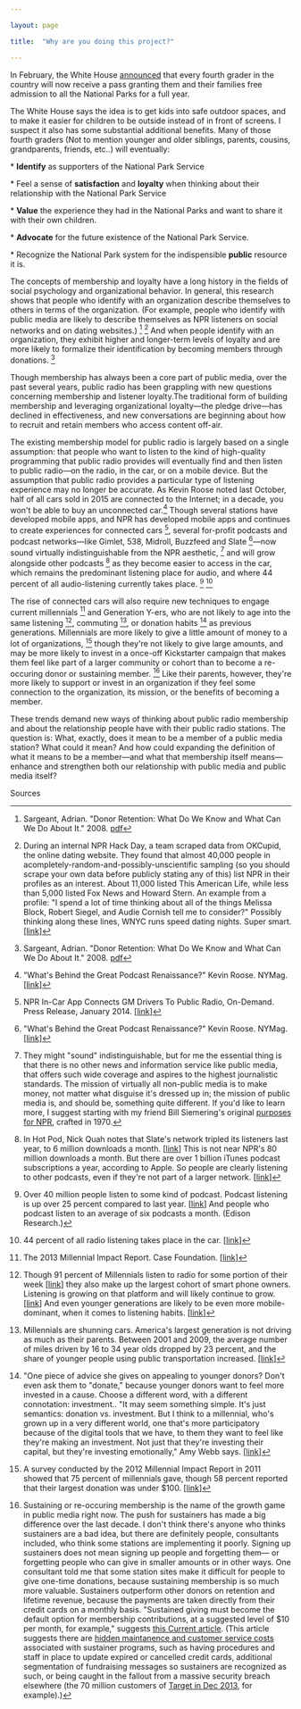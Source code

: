 ```yaml
---

layout: page

title:  "Why are you doing this project?"

---
```




In February, the White House [announced](https://www.whitehouse.gov/the-press-office/2015/02/19/fact-sheet-launching-every-kid-park-initiative-and-designating-new-natio) that every fourth grader in the country will now receive a pass granting them and their families free admission to all the National Parks for a full year.

The White House says the idea is to get kids into safe outdoor spaces, and to make it easier for children to be outside instead of in front of screens. I suspect it also has some substantial additional benefits. Many of those fourth graders (Not to mention younger and older siblings, parents, cousins, grandparents, friends, etc..) will eventually:

\* **Identify** as supporters of the National Park Service

\* Feel a sense of **satisfaction** and **loyalty** when thinking about their relationship with the National Park Service

\* **Value** the experience they had in the National Parks and want to share it with their own children.

\* **Advocate** for the future existence of the National Park Service.

\* Recognize the National Park system for the indispensible **public** resource it is.

The concepts of membership and loyalty have a long history in the fields of social psychology and organizational behavior. In general, this research shows that people who identify with an organization describe themselves to others in terms of the organization. (For example, people who identify with public media are likely to describe themselves as NPR listeners on social networks and on dating websites.) [^1] [^2] And when people identify with an organization, they exhibit higher and longer-term levels of loyalty and are more likely to formalize their identification by becoming members through donations. [^3]

Though membership has always been a core part of public media, over the past several years, public radio has been grappling with new questions concerning membership and listener loyalty.The traditional form of building membership and leveraging organizational loyalty—the pledge drive—has declined in effectiveness, and new conversations are beginning about how to recruit and retain members who access content off-air.

The existing membership model for public radio is largely based on a single assumption: that people who want to listen to the kind of high-quality programming that public radio provides will eventually find and then listen to public radio—on the radio, in the car, or on a mobile device. But the assumption that public radio provides a particular type of listening experience may no longer be accurate. As Kevin Roose noted last October, half of all cars sold in 2015 are connected to the Internet; in a decade, you won't be able to buy an unconnected car.[^4] Though several stations have developed mobile apps, and NPR has developed mobile apps and continues to create experiences for connected cars [^5], several for-profit podcasts and podcast networks—like Gimlet, 538, Midroll, Buzzfeed and Slate [^6]—now sound virtually indistinguishable from the NPR aesthetic, [^7] and will grow alongside other podcasts [^8] as they become easier to access in the car, which remains the predominant listening place for audio, and where 44 percent of all audio-listening currently takes place. [^9] [^10]

The rise of connected cars will also require new techniques to engage current millennials [^11] and Generation Y-ers, who are not likely to age into the same listening [^12], commuting [^13], or donation habits [^14] as previous generations. Millennials are more likely to give a little amount of money to a lot of organizations, [^15] though they're not likely to give large amounts, and may be more likely to invest in a once-off Kickstarter campaign that makes them feel like part of a larger community or cohort than to become a re-occuring donor or sustaining member. [^16] Like their parents, however, they're more likely to support or invest in an organization if they feel some connection to the  organization, its mission, or the benefits of becoming a member.

These trends demand new ways of thinking about public radio membership and about the relationship people have with their public radio stations. The question is: What, exactly, does it mean to be a member of a public media station? What could it mean? And how could expanding the definition of what it means to be a member—and what that membership itself means— enhance and strengthen both our relationship with public media and public media itself?



Sources

[^1]: Sargeant, Adrian. "Donor Retention: What Do We Know and What Can We Do About It." 2008. [pdf](http://www.studyfundraising.com/wp-content/uploads/2013/06/Donor-Retention.pdf)

[^2]: During an internal NPR Hack Day, a team scraped data from OKCupid, the online dating website. They found that almost 40,000 people in acompletely-random-and-possibly-unscientific sampling (so you should scrape your own data before publicly stating any of this) list NPR in their profiles as an interest. About 11,000 listed This American Life, while less than 5,000 listed Fox News and Howard Stern. An example from a profile: "I spend a lot of time thinking about all of the things Melissa Block, Robert Siegel, and Audie Cornish tell me to consider?" Possibly thinking along these lines, WNYC runs speed dating nights. Super smart. [[link](http://www.wnyc.org/events/wnyc-events/2014/feb/20/meet-wnyc-40-under-speed-dating-party-for-straight-singles/)]

[^3]: Sargeant, Adrian. "Donor Retention: What Do We Know and What Can We Do About It." 2008. [pdf](http://www.studyfundraising.com/wp-content/uploads/2013/06/Donor-Retention.pdf)

[^4]: "What's Behind the Great Podcast Renaissance?" Kevin Roose. NYMag. [[link](http://nymag.com/daily/intelligencer/2014/10/whats-behind-the-great-podcast-renaissance.html)]

[^5]: NPR In-Car App Connects GM Drivers To Public Radio, On-Demand. Press Release, January 2014. [[link](http://www.npr.org/about-npr/260143416/npr-in-car-app-connects-gm-drivers-to-on-demand-public-radio-content)]

[^6]: "What's Behind the Great Podcast Renaissance?" Kevin Roose. NYMag. [[link](http://nymag.com/daily/intelligencer/2014/10/whats-behind-the-great-podcast-renaissance.html)]


[^7]:  They might "sound" indistinguishable, but for me the essential thing is that there is no other news and information service like public media, that offers such wide coverage and aspires to the highest journalistic standards. The mission of virtually all non-public media is to make money, not matter what disguise it's dressed up in; the mission of public media is, and should be, something quite different. If you'd like to learn more, I suggest starting with my friend Bill Siemering's original [purposes for NPR](http://current.org/2012/05/national-public-radio-purposes/), crafted in 1970.

[^8]: In Hot Pod, Nick Quah notes that Slate's network tripled its listeners last year, to 6 million downloads a month. [[link](http://tinyletter.com/hotpod/letters/hot-pod-how-you-listen-audiosear-ch-pub-radio-exodus)] This is not near NPR's 80 million downloads a month. But there are over 1 billion iTunes podcast subscriptions a year, according to Apple. So people are clearly listening to other podcasts, even if they're not part of a larger network. [[link](http://www.washingtonpost.com/business/technology/podcasts-are-back--and-making-money/2014/09/25/54abc628-39c9-11e4-9c9f-ebb47272e40e_print.html)]

[^9]: Over 40 million people listen to some kind of podcast. Podcast listening is up over 25 percent compared to last year. [[link](http://www.nytimes.com/2014/11/24/business/media/serial-podcastings-first-breakout-hit-sets-stage-for-more.html?_r=0)] And people who podcast listen to an average of six podcasts a month. (Edison Research.)

[^10]: 44 percent of all radio listening takes place in the car. [[link](http://nymag.com/daily/intelligencer/2014/10/whats-behind-the-great-podcast-renaissance.html)]


[^11]: The 2013 Millennial Impact Report. Case Foundation. [[link](http://casefoundation.org/wp-content/uploads/2014/11/MillennialImpactReport-2013.pdf)]

[^12]: Though 91 percent of Millennials listen to radio for some portion of their week [[link](http://www.nielsen.com/us/en/insights/news/2015/a-millennial-majority-for-audio-today.html)] they also make up the largest cohort of smart phone owners. Listening is growing on that platform and will likely continue to grow. [[link](http://www.nielsen.com/us/en/insights/news/2014/mobile-millennials-over-85-percent-of-generation-y-owns-smartphones.html)] And even younger generations are likely to be even more mobile-dominant, when it comes to listening habits. [[link](http://www.washingtonpost.com/postlive/teens-are-spending-more-time-consuming-media-on-mobile-devices/2013/03/12/309bb242-8689-11e2-98a3-b3db6b9ac586_story.html)]

[^13]: Millennials are shunning cars. America's largest generation is not driving as much as their parents. Between 2001 and 2009, the average number of miles driven by 16 to 34 year olds dropped by 23 percent, and the share of younger people using public transportation increased. [[link](http://uspirg.org/reports/usp/millennials-motion)]

[^14]: "One piece of advice she gives on appealing to younger donors? Don't even ask them to "donate," because younger donors want to feel more invested in a cause. Choose a different word, with a different connotation: investment.. "It may seem something simple. It's just semantics: donation vs. investment. But I think to a millennial, who's grown up in a very different world, one that's more participatory because of the digital tools that we have, to them they want to feel like they're making an investment. Not just that they're investing their capital, but they're investing emotionally," Amy Webb says. [[link](http://www.npr.org/blogs/alltechconsidered/2014/10/13/338295367/how-millennials-are-reshaping-charity-and-online-giving)]


[^15]: A survey conducted by the 2012 Millennial Impact Report in 2011 showed that 75 percent of millennials gave, though 58 percent reported that their largest donation was under $100. [[link](https://philanthropy.com/article/75-of-Young-Adults-Gave-to/156477)]

[^16]: Sustaining or re-occuring membership is the name of the growth game in public media right now. The push for sustainers has made a big difference over the last decade. I don't think there's anyone who thinks sustainers are a bad idea, but there are definitely people, consultants included, who think some stations are implementing it poorly. Signing up sustainers does not mean signing up people and forgetting them— or forgetting people who can give in smaller amounts or in other ways. One consultant told me that some station sites make it difficult for people to give one-time donations, because sustaining membership is so much more valuable. Sustainers outperform other donors on retention and lifetime revenue, because the payments are taken directly from their credit cards on a monthly basis. "Sustained giving must become the default option for membership contributions, at a suggested level of $10 per month, for example," suggests [this Current article](http://current.org/2015/02/sustainer-programs-are-growing-but-still-show-room-for-improvement/). (This article suggests there are [hidden maintanence and customer service costs](http://greaterpublic.org/r/hidden-costs-sustainers) associated with sustainer programs, such as having procedures and staff in place to update expired or cancelled credit cards, additional segmentation of fundraising messages so sustainers are recognized as such, or being caught in the fallout from a massive security breach elsewhere (the 70 million customers of [Target in Dec 2013](http://www.washingtonpost.com/business/economy/target-says-70-million-customers-were-hit-by-dec-data-breach-more-than-first-reported/2014/01/10/0ada1026-79fe-11e3-8963-b4b654bcc9b2_story.html), for example).)

